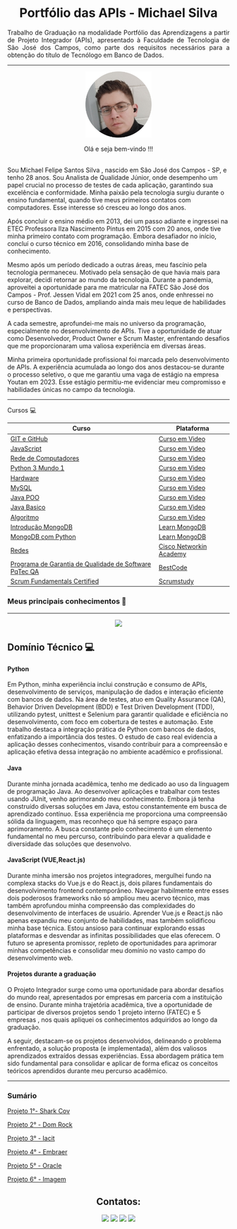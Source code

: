 <h1 align="center">Portfólio das APIs - Michael Silva</h1>
 
<p align="justify"> Trabalho de Graduação na modalidade Portfólio das Aprendizagens a partir de Projeto Integrador (APIs), apresentado à Faculdade de Tecnologia de São José dos Campos, como parte dos requisitos necessários para a obtenção do título de Tecnólogo em Banco de Dados.</>



<hr>

<p align="center"><img src="Projetos\imagens\Foto (1)-fotor-20240224221937.png" alt="Sua Foto" width="150" height="150"/>

<!DOCTYPE html>
<html lang="en">
<head>
<meta charset="UTF-8">
<meta name="viewport" content="width=device-width, initial-scale=1.0">

<body>

<p align="center">Olá e seja bem-vindo !!!</>
  <br>
  <br>
<p>Sou Michael Felipe Santos Silva , nascido em São José dos Campos - SP, e tenho 28 anos. Sou Analista de Qualidade Júnior, onde desempenho um papel crucial no processo de testes de cada aplicação, garantindo sua excelência e conformidade. Minha paixão pela tecnologia surgiu durante o ensino fundamental, quando tive meus primeiros contatos com computadores. Esse interesse só cresceu ao longo dos anos.</p>

<p>Após concluir o ensino médio em 2013, dei um passo adiante e ingressei na ETEC Professora Ilza Nascimento Pintus em 2015 com 20 anos, onde tive minha primeiro contato com programação. Embora desafiador no início, concluí o curso técnico em 2016, consolidando minha base de conhecimento.</p>

<p>Mesmo após um período dedicado a outras áreas, meu fascínio pela tecnologia permaneceu. Motivado pela sensação de que havia mais para explorar, decidi retornar ao mundo da tecnologia. Durante a pandemia, aproveitei a oportunidade para me matricular na FATEC São José dos Campos - Prof. Jessen Vidal em 2021 com 25 anos, onde enhressei no curso de Banco de Dados, ampliando ainda mais meu leque de habilidades e perspectivas.</p>

<p>A cada semestre, aprofundei-me mais no universo da programação, especialmente no desenvolvimento de APIs. Tive a oportunidade de atuar como Desenvolvedor, Product Owner e Scrum Master, enfrentando desafios que me proporcionaram uma valiosa experiência em diversas áreas.</p>

<p>Minha primeira oportunidade profissional foi marcada pelo desenvolvimento de APIs. A experiência acumulada ao longo dos anos destacou-se durante o processo seletivo, o que me garantiu uma vaga de estágio na empresa Youtan em 2023. Esse estágio permitiu-me evidenciar meu compromisso e habilidades únicas no campo da tecnologia.</p>
<hr>

<p>Cursos 💻 </p> 
  
| Curso     | Plataforma        |
|-----------|-------------------|
| [GIT e GitHub](https://www.cursoemvideo.com/certificates/certificado/?course_id=41356&cert-nonce=b6e44eeb04) | [Curso em Video](https://www.cursoemvideo.com/) |
| [JavaScript](https://www.cursoemvideo.com/certificates/certificado/?course_id=27745&cert-nonce=88a4d75633) | [Curso em Video](https://www.cursoemvideo.com/)|
| [Rede de Computadores](https://www.cursoemvideo.com/certificates/certificado/?course_id=27563&cert-nonce=41185cd469)| [Curso em Video](https://www.cursoemvideo.com/)|
| [Python 3 Mundo 1](https://www.cursoemvideo.com/certificates/certificado/?course_id=26338&cert-nonce=3a4c0452ab)| [Curso em Video](https://www.cursoemvideo.com/)|
| [Hardware](https://www.cursoemvideo.com/certificates/certificado/?course_id=26134&cert-nonce=c5896cc8cc)| [Curso em Video](https://www.cursoemvideo.com/)|
| [MySQL](https://www.cursoemvideo.com/certificates/certificado/?course_id=25971&cert-nonce=67f0544dee)| [Curso em Video](https://www.cursoemvideo.com/)|
| [Java POO](https://www.cursoemvideo.com/certificates/certificado/?course_id=25971&cert-nonce=67f0544dee)| [Curso em Video](https://www.cursoemvideo.com/)|
| [Java Basico](https://www.cursoemvideo.com/certificates/certificado/?course_id=25487&cert-nonce=bdf9d21082)| [Curso em Video](https://www.cursoemvideo.com/)|
| [Algoritmo](https://www.cursoemvideo.com/certificates/certificado/?course_id=25239&cert-nonce=541e9ef6a3)| [Curso em Video](https://www.cursoemvideo.com/)|
| [Introdução MongoDB](https://ti-user-certificates.s3.amazonaws.com/ae62dcd7-abdc-4e90-a570-83eccba49043/d83d4bb5-99af-4ccc-baac-fa2d492b2b3e-michael-felipe-6cf29119-ed13-4e79-8a3b-d4506d29732a-certificate.pdf)|[Learn MongoDB](https://learn.mongodb.com/)|
|[MongoDB com Python](https://ti-user-certificates.s3.amazonaws.com/ae62dcd7-abdc-4e90-a570-83eccba49043/d83d4bb5-99af-4ccc-baac-fa2d492b2b3e-michael-felipe-056798d2-21a4-41c0-a181-19770090028a-certificate.pdf)| [Learn MongoDB](https://learn.mongodb.com/)|
|[Redes](https://drive.google.com/drive/my-drive)|[Cisco Networkin Academy](https://www.netacad.com/pt-br/courses/networking)|
|[Programa de Garantia de Qualidade de Software PqTec QA](https://drive.google.com/file/d/1SmobBXUfZyalBLV8UBYD8pUaPbPxxm25/view)|[BestCode](https://www.bestcode.com.br/index.php)|
|[Scrum Fundamentals Certified](https://drive.google.com/file/d/1Gr_moIaOy5UgVHdJ7_lQIO0k4dwF1uKk/view)|[Scrumstudy](https://www.scrumstudy.com/portuguese)| 


### Meus principais conhecimentos 🚀
<hr>
<p align="center">
  <a href="https://skillicons.dev">
    <img src="https://skillicons.dev/icons?i=git,github,css,vim,eclipse,githubactions,gherkin,idea,java,js,html,css,linux,md,materialui,mongodb,mysql,nodejs,npm,postgres,postman,py,react,spring,selenium,vite,vscode,vue,vuetify,figma," />
  </a>
</p>

## Domínio Técnico 💻

#### Python

Em Python, minha experiência inclui construção e consumo de APIs, desenvolvimento de serviços, manipulação de dados e interação eficiente com bancos de dados. Na área de testes, atuo em Quality Assurance (QA), Behavior Driven Development (BDD) e Test Driven Development (TDD), utilizando pytest, unittest e Selenium para garantir qualidade e eficiência no desenvolvimento, com foco em cobertura de testes e automação. Este trabalho destaca a integração prática de Python com bancos de dados, enfatizando a importância dos testes. O estudo de caso real evidencia a aplicação desses conhecimentos, visando contribuir para a compreensão e aplicação efetiva dessa integração no ambiente acadêmico e profissional.

#### Java

Durante minha jornada acadêmica, tenho me dedicado ao uso da linguagem de programação Java. Ao desenvolver aplicações e trabalhar com testes usando JUnit, venho aprimorando meu conhecimento. Embora já tenha construído diversas soluções em Java, estou constantemente em busca de aprendizado contínuo. Essa experiência me proporciona uma compreensão sólida da linguagem, mas reconheço que há sempre espaço para aprimoramento. A busca constante pelo conhecimento é um elemento fundamental no meu percurso, contribuindo para elevar a qualidade e diversidade das soluções que desenvolvo.

#### JavaScript (VUE,React.js)

Durante minha imersão nos projetos integradores, mergulhei fundo na complexa stacks do Vue.js e do React.js, dois pilares fundamentais do desenvolvimento frontend contemporâneo. Navegar habilmente entre esses dois poderosos frameworks não só ampliou meu acervo técnico, mas também aprofundou minha compreensão das complexidades do desenvolvimento de interfaces de usuário. Aprender Vue.js e React.js não apenas expandiu meu conjunto de habilidades, mas também solidificou minha base técnica. Estou ansioso para continuar explorando essas plataformas e desvendar as infinitas possibilidades que elas oferecem. O futuro se apresenta promissor, repleto de oportunidades para aprimorar minhas competências e consolidar meu domínio no vasto campo do desenvolvimento web.

#### Projetos durante a graduação

O Projeto Integrador surge como uma oportunidade para abordar desafios do mundo real, apresentados por empresas em parceria com a instituição de ensino. Durante minha trajetória acadêmica, tive a oportunidade de participar de diversos projetos sendo 1 projeto interno (FATEC) e 5 empresas , nos quais apliquei os conhecimentos adquiridos ao longo da graduação.

A seguir, destacam-se os projetos desenvolvidos, delineando o problema enfrentado, a solução proposta (e implementada), além dos valiosos aprendizados extraídos dessas experiências. Essa abordagem prática tem sido fundamental para consolidar e aplicar de forma eficaz os conceitos teóricos aprendidos durante meu percurso acadêmico.

<hr>


### Sumário

[Projeto 1°- Shark Cov](https://github.com/heyMichaelS/Portfolio-TG_BD/blob/main/Projetos/1%20Semestre.md)

[Projeto 2° - Dom Rock](https://github.com/heyMichaelS//Portfolio-TG_BD/blob/main/Projetos/2%20Semestre.md)

[Projeto 3° - Iacit](https://github.com/heyMichaelS//Portfolio-TG_BD/blob/main/Projetos/3%20Semestre.md)

[Projeto 4° - Embraer](https://github.com/heyMichaelS//Portfolio-TG_BD/blob/main/Projetos/4%20Semestre.md)

[Projeto 5° - Oracle](https://github.com/heyMichaelS//Portfolio-TG_BD/blob/main/Projetos/5%20Semestre.md)

[Projeto 6° - Imagem](https://github.com/heyMichaelS/Portfolio-TG_BD/blob/main/Projetos/6%20Semestre.md)


<div align="center">

## Contatos:

<div>
<a href = "https://github.com/heyMichaelS"><img loading="lazy" src= "https://img.shields.io/badge/GitHub-black?style=for-the-badge&logo=github&logoColor=white"  target="_blank"></a>
<a href = "https://linkedin.com/in/heymichaels" target="_blank"><img loading="lazy" src="https://img.shields.io/badge/-LinkedIn-%230077B5?style=for-the-badge&logo=linkedin&logoColor=white" target="_blank"></a>  
<a href = "https://michaelfelipe180@gmail.com"><img loading="lazy" src="https://img.shields.io/badge/Gmail-D14836?style=for-the-badge&logo=gmail&logoColor=white" target="_blank"></a>
<a href = "https://www.instagram.com/michaeeltyr/" target="_blank"><img loading="lazy" src="https://img.shields.io/badge/-Instagram-%23E4405F?style=for-the-badge&logo=instagram&logoColor=white" target="_blank"></a>

 
</div>

</div>

